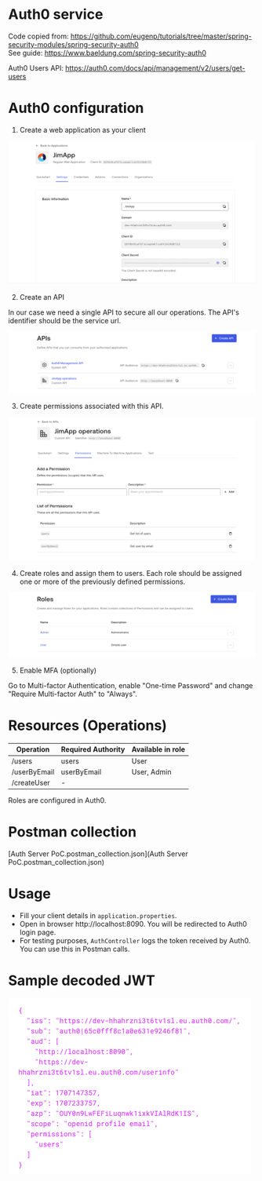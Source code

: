 # Auth0 service

Code copied from: https://github.com/eugenp/tutorials/tree/master/spring-security-modules/spring-security-auth0  
See guide: https://www.baeldung.com/spring-security-auth0

Auth0 Users API: https://auth0.com/docs/api/management/v2/users/get-users

# Auth0 configuration

1. Create a web application as your client

![img_1.png](img_1.png)

2. Create an API

In our case we need a single API to secure all our operations. The API's identifier should be the service url.

![img.png](img.png)

3. Create permissions associated with this API.  

![img_2.png](img_2.png)

4. Create roles and assign them to users. Each role should be assigned one or more of the previously defined permissions.

![img_3.png](img_3.png)

5. Enable MFA (optionally)

Go to Multi-factor Authentication, enable "One-time Password" and change "Require Multi-factor Auth" to "Always".

# Resources (Operations)

| Operation    | Required Authority | Available in role |
|--------------|--------------------|-------------------|
| /users       | users              | User              |
| /userByEmail | userByEmail        | User, Admin       |
| /createUser  | -                  |                   |

Roles are configured in Auth0.

# Postman collection

[Auth Server PoC.postman_collection.json](Auth Server PoC.postman_collection.json)

# Usage

- Fill your client details in `application.properties`.
- Open in browser http://localhost:8090. You will be redirected to Auth0 login page.
- For testing purposes, `AuthController` logs the token received by Auth0. You can use this in Postman calls.

# Sample decoded JWT

![img_4.png](img_4.png)